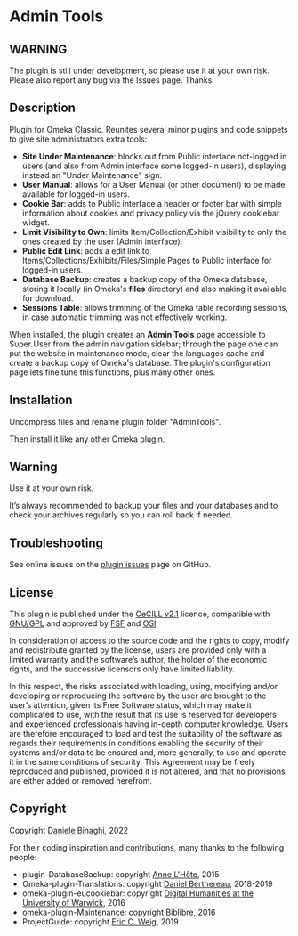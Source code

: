 # Admin Tools

## WARNING ##

The plugin is still under development, so please use it at your own risk. Please also report any bug via the Issues page. Thanks.

## Description

Plugin for Omeka Classic. Reunites several minor plugins and code snippets to give site administrators extra tools:
- **Site Under Maintenance**: blocks out from Public interface not-logged in users (and also from Admin interface some logged-in users), displaying instead an "Under Maintenance" sign.
- **User Manual**: allows for a User Manual (or other document) to be made available for logged-in users.
- **Cookie Bar**: adds to Public interface a header or footer bar with simple information about cookies and privacy policy via the jQuery cookiebar widget.
- **Limit Visibility to Own**: limits Item/Collection/Exhibit visibility to only the ones created by the user (Admin interface).
- **Public Edit Link**: adds a edit link to Items/Collections/Exhibits/Files/Simple Pages to Public interface for logged-in users.
- **Database Backup**: creates a backup copy of the Omeka database, storing it locally (in Omeka's **files** directory) and also making it available for download.
- **Sessions Table**: allows trimming of the Omeka table recording sessions, in case automatic trimming was not effectively working.

When installed, the plugin creates an **Admin Tools** page accessible to Super User from the admin navigation sidebar; through the page one can put the website in maintenance mode, clear the languages cache and create a backup copy of Omeka's database. The plugin's configuration page lets fine tune this functions, plus many other ones.


## Installation
Uncompress files and rename plugin folder "AdminTools".

Then install it like any other Omeka plugin.


## Warning
Use it at your own risk.

It’s always recommended to backup your files and your databases and to check your archives regularly so you can roll back if needed.

## Troubleshooting
See online issues on the <a href="https://github.com/DBinaghi/plugin-AdminTools/issues" target="_blank">plugin issues</a> page on GitHub.

## License
This plugin is published under the <a href="https://www.cecill.info/licences/Licence_CeCILL_V2.1-en.html" target="_blank">CeCILL v2.1</a> licence, compatible with <a href="https://www.gnu.org/licenses/gpl-3.0.html" target="_blank">GNU/GPL</a> and approved by <a href="https://www.fsf.org/" target="_blank">FSF</a> and <a href="http://opensource.org/" target="_blank">OSI</a>.

In consideration of access to the source code and the rights to copy, modify and redistribute granted by the license, users are provided only with a limited warranty and the software’s author, the holder of the economic rights, and the successive licensors only have limited liability.

In this respect, the risks associated with loading, using, modifying and/or developing or reproducing the software by the user are brought to the user’s attention, given its Free Software status, which may make it complicated to use, with the result that its use is reserved for developers and experienced professionals having in-depth computer knowledge. Users are therefore encouraged to load and test the suitability of the software as regards their requirements in conditions enabling the security of their systems and/or data to be ensured and, more generally, to use and operate it in the same conditions of security. This Agreement may be freely reproduced and published, provided it is not altered, and that no provisions are either added or removed herefrom.

## Copyright
Copyright [Daniele Binaghi](https://github.com/DBinaghi), 2022

For their coding inspiration and contributions, many thanks to the following people:
- plugin-DatabaseBackup: copyright [Anne L'Hôte](https://github.com/annelhote), 2015 
- Omeka-plugin-Translations: copyright [Daniel Berthereau](https://github.com/Daniel-KM), 2018-2019
- omeka-plugin-eucookiebar: copyright [Digital Humanities at the University of Warwick](https://github.com/digihum), 2016
- omeka-plugin-Maintenance: copyright [Biblibre](https://github.com/BibLibre), 2016
- ProjectGuide: copyright [Eric C. Weig](https://github.com/libmanuk), 2019
